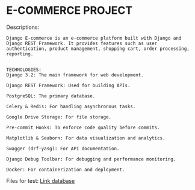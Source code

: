 # E-COMMERCE PROJECT
Descriptions:

```
Django E-commerce is an e-commerce platform built with Django and Django REST Framework. It provides features such as user authentication, product management, shopping cart, order processing, reporting.
```
```
               
TECHNOLOGIES:
Django 3.2: The main framework for web development.

Django REST Framework: Used for building APIs.

PostgreSQL: The primary database.

Celery & Redis: For handling asynchronous tasks.

Google Drive Storage: For file storage.

Pre-commit Hooks: To enforce code quality before commits.

Matplotlib & Seaborn: For data visualization and analytics.

Swagger (drf-yasg): For API documentation.

Django Debug Toolbar: For debugging and performance monitoring.

Docker: For containerization and deployment.
```

Files for test: [Link database](https://drive.google.com/file/d/1aZEsRoqEEElQ-qCweN8XLxf4Lj3j0uyZ/view?usp=sharing)


